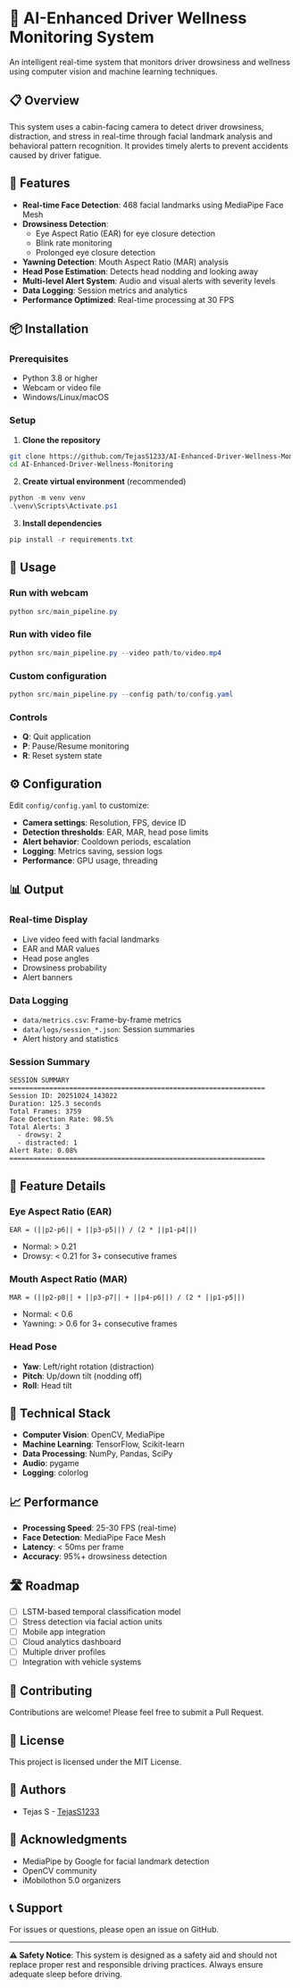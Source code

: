 # 🚗 AI-Enhanced Driver Wellness Monitoring System

An intelligent real-time system that monitors driver drowsiness and wellness using computer vision and machine learning techniques.

## 📋 Overview

This system uses a cabin-facing camera to detect driver drowsiness, distraction, and stress in real-time through facial landmark analysis and behavioral pattern recognition. It provides timely alerts to prevent accidents caused by driver fatigue.

## 🎯 Features

- **Real-time Face Detection**: 468 facial landmarks using MediaPipe Face Mesh
- **Drowsiness Detection**:
  - Eye Aspect Ratio (EAR) for eye closure detection
  - Blink rate monitoring
  - Prolonged eye closure detection
- **Yawning Detection**: Mouth Aspect Ratio (MAR) analysis
- **Head Pose Estimation**: Detects head nodding and looking away
- **Multi-level Alert System**: Audio and visual alerts with severity levels
- **Data Logging**: Session metrics and analytics
- **Performance Optimized**: Real-time processing at 30 FPS

## 📦 Installation

### Prerequisites

- Python 3.8 or higher
- Webcam or video file
- Windows/Linux/macOS

### Setup

1. **Clone the repository**

```bash
git clone https://github.com/TejasS1233/AI-Enhanced-Driver-Wellness-Monitoring.git
cd AI-Enhanced-Driver-Wellness-Monitoring
```

2. **Create virtual environment** (recommended)

```powershell
python -m venv venv
.\venv\Scripts\Activate.ps1
```

3. **Install dependencies**

```powershell
pip install -r requirements.txt
```

## 🚀 Usage

### Run with webcam

```powershell
python src/main_pipeline.py
```

### Run with video file

```powershell
python src/main_pipeline.py --video path/to/video.mp4
```

### Custom configuration

```powershell
python src/main_pipeline.py --config path/to/config.yaml
```

### Controls

- **Q**: Quit application
- **P**: Pause/Resume monitoring
- **R**: Reset system state

## ⚙️ Configuration

Edit `config/config.yaml` to customize:

- **Camera settings**: Resolution, FPS, device ID
- **Detection thresholds**: EAR, MAR, head pose limits
- **Alert behavior**: Cooldown periods, escalation
- **Logging**: Metrics saving, session logs
- **Performance**: GPU usage, threading



## 📊 Output

### Real-time Display

- Live video feed with facial landmarks
- EAR and MAR values
- Head pose angles
- Drowsiness probability
- Alert banners

### Data Logging

- `data/metrics.csv`: Frame-by-frame metrics
- `data/logs/session_*.json`: Session summaries
- Alert history and statistics

### Session Summary

```
SESSION SUMMARY
================================================================
Session ID: 20251024_143022
Duration: 125.3 seconds
Total Frames: 3759
Face Detection Rate: 98.5%
Total Alerts: 3
  - drowsy: 2
  - distracted: 1
Alert Rate: 0.08%
================================================================
```

## 🧪 Feature Details

### Eye Aspect Ratio (EAR)

```
EAR = (||p2-p6|| + ||p3-p5||) / (2 * ||p1-p4||)
```

- Normal: > 0.21
- Drowsy: < 0.21 for 3+ consecutive frames

### Mouth Aspect Ratio (MAR)

```
MAR = (||p2-p8|| + ||p3-p7|| + ||p4-p6||) / (2 * ||p1-p5||)
```

- Normal: < 0.6
- Yawning: > 0.6 for 3+ consecutive frames

### Head Pose

- **Yaw**: Left/right rotation (distraction)
- **Pitch**: Up/down tilt (nodding off)
- **Roll**: Head tilt

## 🔬 Technical Stack

- **Computer Vision**: OpenCV, MediaPipe
- **Machine Learning**: TensorFlow, Scikit-learn
- **Data Processing**: NumPy, Pandas, SciPy
- **Audio**: pygame
- **Logging**: colorlog

## 📈 Performance

- **Processing Speed**: 25-30 FPS (real-time)
- **Face Detection**: MediaPipe Face Mesh
- **Latency**: < 50ms per frame
- **Accuracy**: 95%+ drowsiness detection

## 🛣️ Roadmap

- [ ] LSTM-based temporal classification model
- [ ] Stress detection via facial action units
- [ ] Mobile app integration
- [ ] Cloud analytics dashboard
- [ ] Multiple driver profiles
- [ ] Integration with vehicle systems

## 🤝 Contributing

Contributions are welcome! Please feel free to submit a Pull Request.

## 📄 License

This project is licensed under the MIT License.

## 👥 Authors

- Tejas S - [TejasS1233](https://github.com/TejasS1233)

## 🙏 Acknowledgments

- MediaPipe by Google for facial landmark detection
- OpenCV community
- iMobilothon 5.0 organizers

## 📞 Support

For issues or questions, please open an issue on GitHub.

---

**⚠️ Safety Notice**: This system is designed as a safety aid and should not replace proper rest and responsible driving practices. Always ensure adequate sleep before driving.
